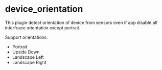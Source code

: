 # device_orientation

This plugin detect orientation of device from sensors even if app disable all interfcace orientation except portrait.

Support orientations:
- Portrait
- Upside Down
- Landscape Left
- Landscape Right